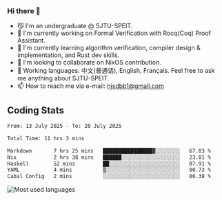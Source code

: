 ### Hi there 👋

<!--
**definfo/definfo** is a ✨ _special_ ✨ repository because its `README.md` (this file) appears on your GitHub profile.

Here are some ideas to get you started:

- 🔭 I’m currently working on ...
- 🌱 I’m currently learning ...
- 👯 I’m looking to collaborate on ...
- 🤔 I’m looking for help with ...
- 💬 Ask me about ...
- 📫 How to reach me: ...
- 😄 Pronouns: ...
- ⚡ Fun fact: ...
-->

- 😼 I'm an undergraduate @ SJTU-SPEIT.
- 🔭 I'm currently working on Formal Verification with Rocq(Coq) Proof Assistant.
- 🌱 I'm currently learning algorithm verification, compiler design & implementation, and Rust dev skills.
- 👯 I'm looking to collaborate on NixOS contribution.
- 💬 Working languages: 中文(普通话), English, Français. Feel free to ask me anything about SJTU-SPEIT.
- 📫 How to reach me via e-mail: hjsdbb1@gmail.com

## Coding Stats

<!--START_SECTION:waka-->

```txt
From: 13 July 2025 - To: 20 July 2025

Total Time: 11 hrs 3 mins

Markdown       7 hrs 25 mins   ████████████████▓░░░░░░░░   67.03 %
Nix            2 hrs 38 mins   ██████░░░░░░░░░░░░░░░░░░░   23.81 %
Haskell        52 mins         ██░░░░░░░░░░░░░░░░░░░░░░░   07.91 %
YAML           4 mins          ▒░░░░░░░░░░░░░░░░░░░░░░░░   00.73 %
Cabal Config   2 mins          ░░░░░░░░░░░░░░░░░░░░░░░░░   00.38 %
```

<!--END_SECTION:waka-->

![Most used languages](https://github-readme-stats.vercel.app/api/top-langs/?username=definfo&layout=donut&theme=dracula&exclude_repo=xv6-labs-2023)
